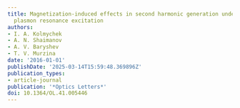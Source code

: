 ```yaml
---
title: Magnetization-induced effects in second harmonic generation under the lattice
  plasmon resonance excitation
authors:
- I. A. Kolmychek
- A. N. Shaimanov
- A. V. Baryshev
- T. V. Murzina
date: '2016-01-01'
publishDate: '2025-03-14T15:59:48.369896Z'
publication_types:
- article-journal
publication: '*Optics Letters*'
doi: 10.1364/OL.41.005446
---
```

